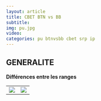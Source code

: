 ```yaml
---
layout: article
title: CBET BTN vs BB
subtitle: 
img: pu.jpg
video: 
categories: pu btnvsbb cbet srp ip
---
```


<div class="body">

  <h2>GENERALITE</h2>

  <b>Différences entre les ranges</b>

  <table class="video">
    <tbody>
      <tr>
        <td><img src="/blog/img/2024-02-04-core.png"></td>
        <td><img src="/blog/img/2024-02-04-top.png"></td>
      </tr>
    </tbody>
  </table>

  <p></p>
  
</div>
